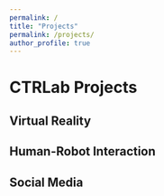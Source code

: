 ```yaml
---
permalink: /
title: "Projects"
permalink: /projects/
author_profile: true
---
```


# CTRLab Projects

## Virtual Reality

## Human-Robot Interaction

## Social Media

